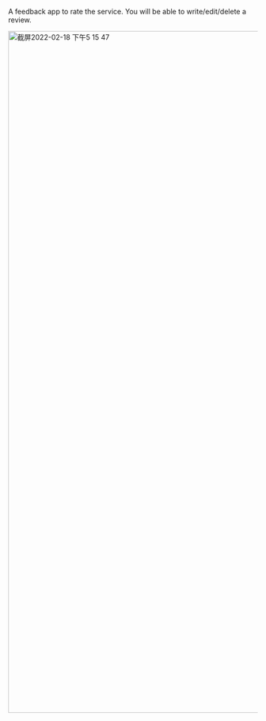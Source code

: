 A feedback app to rate the service. You will be able to write/edit/delete a review.

<img width="1374" alt="截屏2022-02-18 下午5 15 47" src="https://user-images.githubusercontent.com/14993998/154780174-71d71bc3-196a-4044-b7fb-78b861b609f6.png">
